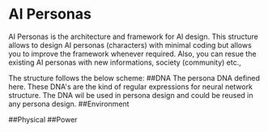 # AI Personas

AI Personas is the architecture and framework for AI design. This structure allows to design AI personas (characters) with minimal coding but allows you to improve the framework whenever required. Also, you can resue the existing AI personas with new informations, society (community) etc.,

The structure follows the below scheme:
##DNA
  The persona DNA defined here. These DNA's are the kind of regular expressions for neural network structure. The DNA wil be used in persona design and could be reused in any persona design. 
##Environment
  
##Physical
##Power
